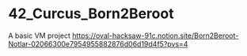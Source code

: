 # 42_Curcus_Born2Beroot
A basic VM project
https://oval-hacksaw-91c.notion.site/Born2Beroot-Notlar-02066300e7954955882876d06d19d4f5?pvs=4
